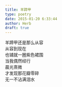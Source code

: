 ```yaml
---  
title: 羊蹄甲  
type: poetry  
date: 2015-01-20 6:33:44  
author: Herb  
draft: true
---    
```

羊蹄甲还是那么从容    
从容到现在    
也铺就一圈紫色裙围    
当我偶然经行    
晨光熹微    
才发现那花瓣零碎    
无一不沾满泪水  
